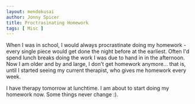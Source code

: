 ```yaml
---
layout: mendokusai
author: Jonny Spicer
title: Proctrasinating Homework
tags: [ Misc ]
---
```

When I was in school, I would always procrastinate doing my homework - every single piece would get done the night
before at the earliest. Often I'd spend lunch breaks doing the work I was due to hand in in the afternoon. Now I am
older and by and large, I don't get homework anymore... that is, until I started seeing my current therapist, who gives
me homework every week.

I have therapy tomorrow at lunchtime. I am about to start doing my homework now. Some things never change :).
